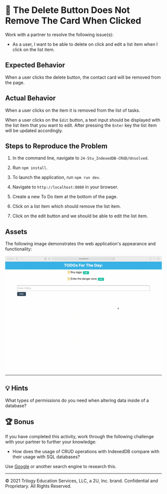 # 🐛 The Delete Button Does Not Remove The Card When Clicked

Work with a partner to resolve the following issue(s):

* As a user, I want to be able to delete on click and edit a list item when I click on the list item.

## Expected Behavior

When a user clicks the delete button, the contact card will be removed from the page.

## Actual Behavior

When a user clicks on the item it is removed from the list of tasks.

When a user clicks on the `Edit` button, a text input should be displayed with the list item that you want to edit. After pressing the `Enter` key the list item will be updated accordingly.

## Steps to Reproduce the Problem

1. In the command line, navigate to `24-Stu_IndexedDB-CRUD/Unsolved`.

2. Run `npm install`.

3. To launch the application, run `npm run dev`.

4. Navigate to `http://localhost:8080` in your browser.

5. Create a new To Do item at the bottom of the page.

6. Click on a list item which should remove the list item.

7. Click on the edit button and we should be able to edit the list item.

## Assets

The following image demonstrates the web application's appearance and functionality:

![Demo of the TODO list by adding, removing, and editing a list item](./Assets/todo-list.gif)

---

## 💡 Hints

What types of permissions do you need when altering data inside of a database? 

## 🏆 Bonus

If you have completed this activity, work through the following challenge with your partner to further your knowledge:

* How does the usage of CRUD operations with IndexedDB compare with their usage with SQL databases? 

Use [Google](https://www.google.com) or another search engine to research this.

---
© 2021 Trilogy Education Services, LLC, a 2U, Inc. brand. Confidential and Proprietary. All Rights Reserved.